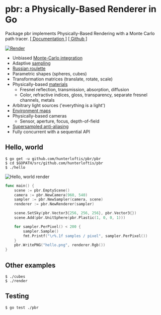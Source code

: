 # pbr: a Physically-Based Renderer in Go

Package pbr implements Physically-Based Rendering with a Monte Carlo path tracer.
[[ Documentation ]](https://godoc.org/github.com/hunterloftis/pbr/pbr)
[[ Github ]](https://github.com/hunterloftis/pbr)

[![Render](https://user-images.githubusercontent.com/364501/27998485-ff50ece2-64dd-11e7-861b-a8fb336d6e50.png)](https://user-images.githubusercontent.com/364501/27998485-ff50ece2-64dd-11e7-861b-a8fb336d6e50.png)

- Unbiased [Monte-Carlo integration](https://en.wikipedia.org/wiki/Monte_Carlo_integration)
- Adaptive [sampling](https://renderman.pixar.com/resources/RenderMan_20/risSampling.html)
- [Russian roulette](https://computergraphics.stackexchange.com/questions/2316/is-russian-roulette-really-the-answer)
- Parametric shapes (spheres, cubes)
- Transformation matrices (translate, rotate, scale)
- Physically-based [materials](https://www.marmoset.co/posts/basic-theory-of-physically-based-rendering/)
  - Fresnel reflection, transmission, absorption, diffusion
  - Color, refractive indices, gloss, transparency, separate fresnel channels, metals
- Arbitrary light sources ('everything is a light')
- [Environment maps](http://gl.ict.usc.edu/Data/HighResProbes/)
- Physically-based cameras
  - Sensor, aperture, focus, depth-of-field
- [Supersampled anti-aliasing](https://en.wikipedia.org/wiki/Supersampling)
- Fully concurrent with a sequential API

## Hello, world

```
$ go get -u github.com/hunterloftis/pbr/pbr
$ cd $GOPATH/src/github.com/hunterloftis/pbr
$ ./hello
```

![Hello, world render](https://user-images.githubusercontent.com/364501/28226629-e0d9c6e2-68a4-11e7-9ab5-fd611187f389.png)

```go
func main() {
	scene := pbr.EmptyScene()
	camera := pbr.NewCamera(960, 540)
	sampler := pbr.NewSampler(camera, scene)
	renderer := pbr.NewRenderer(sampler)

	scene.SetSky(pbr.Vector3{256, 256, 256}, pbr.Vector3{})
	scene.Add(pbr.UnitSphere(pbr.Plastic(1, 0, 0, 1)))

	for sampler.PerPixel() < 200 {
		sampler.Sample()
		fmt.Printf("\r%.1f samples / pixel", sampler.PerPixel())
	}
	pbr.WritePNG("hello.png", renderer.Rgb())
}
```

## Other examples

```
$ ./cubes
$ ./render
```

## Testing

```
$ go test ./pbr
```
